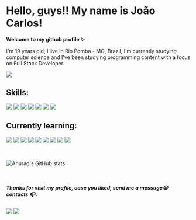 # Hello, guys!! My name is João Carlos! 
**Welcome to my github profile ✨**



I'm 19 years old, I live in Rio Pomba - MG, Brazil, I'm currently studying computer science and I've been studying programming content with a focus on Full Stack Developer.

<img src="https://i.pinimg.com/originals/91/1d/91/911d914aaf6194489a3f5626bed2bd3a.gif">



## Skills:
<div>

<img src ="https://devicons.dev.br/icons?icon=HTML&theme=dark">
<img src ="https://devicons.dev.br/icons?icon=CSS&theme=dark">
<img src ="https://devicons.dev.br/icons?icon=Figma&theme=dark">
<img src ="https://devicons.dev.br/icons?icon=Git&theme=dark">
<img src ="https://devicons.dev.br/icons?icon=MySQL&theme=dark">
<img src ="https://devicons.dev.br/icons?icon=JavaScript&theme=dark">
<img src ="https://devicons.dev.br/icons?icon=CPP&theme=dark">
</div>

## Currently learning:

<div>

<div>
<img src="https://devicons.dev.br/icons?icon=Python&theme=dark">
<img src="https://devicons.dev.br/icons?icon=Flask&theme=dark">
<img src ="https://devicons.dev.br/icons?icon=Django&theme=dark">
<img src="https://devicons.dev.br/icons?icon=AWS&theme=dark">
<img src="https://devicons.dev.br/icons?icon=Bootstrap&theme=dark">
<img src="https://devicons.dev.br/icons?icon=Java&theme=dark">
<img src="https://devicons.dev.br/icons?icon=Spring&theme=dark">
<img src="https://devicons.dev.br/icons?icon=PostgreSQL&theme=dark">

<img src="https://raw.githubusercontent.com/MicaelliMedeiros/micaellimedeiros/master/image/computer-illustration.png">


          
          

<p> 
     <br>
</p>


![Anurag's GitHub stats](https://github-readme-stats.vercel.app/api?username=JoaoCarlos&show_icons=true&theme=transparent)

<p> 
     <br>
</p>


<div> 

##### **Thanks for visit my profile, case you liked, send me a message😀** contacts 📭 :

 <a href = "jcmedeiros04@gmail.com"> <img src="https://img.shields.io/badge/-Gmail-%23333?style=for-the-badge&logo=gmail&logoColor=white" target="_blank"></a>
 <a href="https://www.linkedin.com/in/joao-carlos-517500266/" target="_blank"><img src="https://img.shields.io/badge/-LinkedIn-%230077B5?style=for-the-badge&logo=linkedin&logoColor=white" target="_blank"></a> 
 
